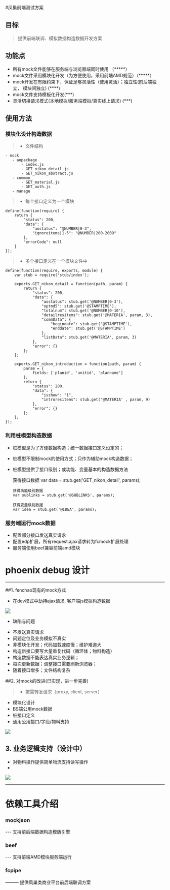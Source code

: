 #凤巢前端测试方案

## 目标
 
> 提供前端联调、模拟数据构造数据开发方案


## 功能点
>  
- 所有mock文件能够在服务端与浏览器端同时使用 （*****）
- mock文件采用模块化开发（为方便使用，采用前端AMD规范）（*****）
- mock开发在有限约束下，保证足够灵活性（使用灵活）；独立性(前后端独立， 模块间独立) (****)
- mock文件支持模板化开发(***)
- 灵活切换请求模式(本地模拟/服务端模拟/真实线上请求) (***)


## 使用方法

### 模块化设计构造数据

>  - 文件结构

    - mock
       - aopackage
           - index.js
           - GET_nikon_detail.js
           - GET_nikon_abstract.js
       - common
           - GET_material.js
           - GET_auth.js
       - manage



> - 每个接口定义为一个模块

    define(function(require) {
        return {
            "status": 200,
            "data": {
                "aostatus": "@NUMBER|0-3",
                "ignoreitems|1-5": "@NUMBER|200-2009"
            },
            "errorCode": null
        }
    });


> - 多个接口定义在一个模块文件中

    define(function(require, exports, module) {
        var stub = require('stub/index');
        
        exports.GET_nikon_detail = function(path, param) {
            return {
                "status": 200,
                "data": {
                    "aostatus": stub.get('@NUMBER|0-3'),
                    "optmd5": stub.get('@STAMPTIME'),
                    "totalnum": stub.get('@NUMBER|0-10'),
                    "detailresitems": stub.get('@MATERIA', param, 3),
                    "commData": {
                        "begindate": stub.get('@STAMPTIME'),
                        "enddate": stub.get('@STAMPTIME')
                    },
                    "listData": stub.get('@MATERIA', param, 3)
                },
                "error": {}
            };
        };
        
        exports.GET_nikon_introduction = function(path, param) {
            param = {
                fields: ['planid', 'unitid', 'planname']
            };
            return {
                "status": 200,
                "data": {
                    "isshow": "1",
                    "introresitems": stub.get('@MATERIA' , param, 9)
                },
                "error": {}
            };
        };
    });
    
    

### 利用桩模型构造数据
>  
- 桩模型是为了方便数据构造；统一数据接口定义设定的；
- 桩模型不限制mock的使用方式；只作为辅助mock构造数据；
- 桩模型提供了接口级别；或功能、变量基本的构造数据方法


     获得接口数据
      var data = stub.get('GET_nikon_detail', params);
    
      获得功能级别数据
      var sublinks = stub.get('@SUBLINKS', params);
    
      获得变量级别数据
      var idea = stub.get('@IDEA', params);


### 服务端运行mock数据
>  
- 配置部分接口发送真实请求
- 配置edp扩展，所有request.ajax请求转为fcmock扩展处理
- 服务端使用beef兼容前端amd模块


# phoenix debug 设计

----

##1\. fenchao现有的mock方式

- 在dev模式中劫持ajax请求, 客户端js模拟构造数据

![](https://www.evernote.com/shard/s222/sh/ae873330-9ae8-4449-bd83-0a3301c7d944/282672ef8de03aa2d515335f661ccaa0/res/d09d9a13-f75f-4d48-bb48-bccbc4ac156a.png?resizeSmall&width=832)

- 缺陷与问题

>  
- 不发送真实请求
- 问题定位及业务模拟不真实 
- 非模块化开发；代码加载速度慢；维护难道大 
- 构造新接口要写大量重复代码（循环体；物料构造）
- 构造数据不能表达真实业务逻辑； 
- 每次更新数据；调整接口需要刷新浏览器； 
- 随着接口增多；文件结构复杂

##2\. 对mock的改进(已实现，进一步完善)

>* 按需转发请求（proxy, client, server） 
* 模块化设计
* BS端公用mock数据
* 桩接口定义 
* 通用公用接口/字段/物料支持

![](https://www.evernote.com/shard/s222/sh/ae873330-9ae8-4449-bd83-0a3301c7d944/282672ef8de03aa2d515335f661ccaa0/res/db2fd83f-3f7b-4609-a99e-d7b85a53fe84.png?resizeSmall&width=832)


## 3\. 业务逻辑支持（设计中）
* 对物料操作提供简单物流支持读写操作
* 
![](https://www.evernote.com/shard/s222/sh/ae873330-9ae8-4449-bd83-0a3301c7d944/282672ef8de03aa2d515335f661ccaa0/res/24406476-b37a-4b9c-97b7-d258932c44ba.png?resizeSmall&width=832)

------

# 依赖工具介绍

### mockjson
--- 支持前后端数据构造模版引擎

### beef
--- 支持前端AMD模块服务端运行

### fcpipe
——— 提供凤巢类商业平台前后端联调方案